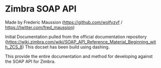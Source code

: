 Zimbra SOAP API
=======================
Made by Frederic Maussion (https://github.com/wolfyzvf / https://twitter.com/fred_maussion)

Initial Documentation pulled from the official documentation repository (https://wiki.zimbra.com/wiki/SOAP_API_Reference_Material_Beginning_with_ZCS_8)
This docset has been build using dashing.

This provide the entire documentation and method for developing against the SOAP API for Zimbra.
